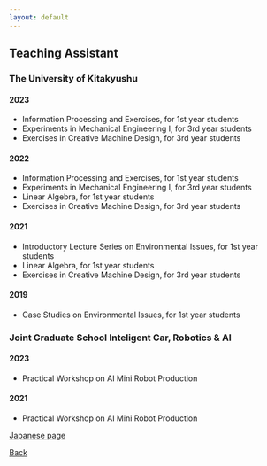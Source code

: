 ```yaml
---
layout: default
---
```


## Teaching Assistant
### The University of Kitakyushu
#### 2023
* Information Processing and Exercises, for 1st year students
* Experiments in Mechanical Engineering I, for 3rd year students
* Exercises in Creative Machine Design, for 3rd year students

#### 2022
* Information Processing and Exercises, for 1st year students
* Experiments in Mechanical Engineering I, for 3rd year students
* Linear Algebra, for 1st year students
* Exercises in Creative Machine Design, for 3rd year students

#### 2021
* Introductory Lecture Series on Environmental Issues, for 1st year students
* Linear Algebra, for 1st year students
* Exercises in Creative Machine Design, for 3rd year students

#### 2019
* Case Studies on Environmental Issues, for 1st year students

### Joint Graduate School Inteligent Car, Robotics & AI
#### 2023
* Practical Workshop on AI Mini Robot Production

#### 2021
* Practical Workshop on AI Mini Robot Production

[Japanese page](./assistant_JP)

[Back](./)
